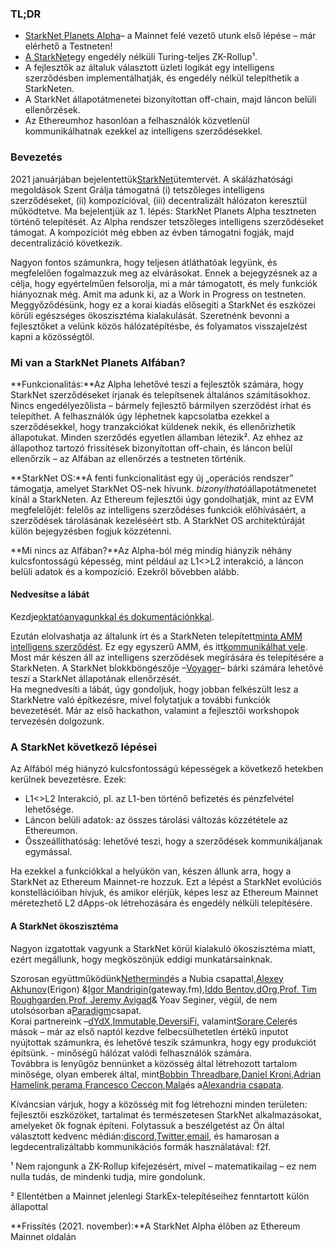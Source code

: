 ### **TL;DR**

* [StarkNet Planets Alpha](https://voyager.online/)– a Mainnet felé vezető utunk első lépése – már elérhető a Testneten!
* [A StarkNet](https://starkware.co/product/starknet/)egy engedély nélküli Turing-teljes ZK-Rollup¹.
* A fejlesztők az általuk választott üzleti logikát egy intelligens szerződésben implementálhatják, és engedély nélkül telepíthetik a StarkNeten.
* A StarkNet állapotátmenetei bizonyítottan off-chain, majd láncon belüli ellenőrzések.
* Az Ethereumhoz hasonlóan a felhasználók közvetlenül kommunikálhatnak ezekkel az intelligens szerződésekkel.

### **Bevezetés**

2021 januárjában bejelentettük[](https://medium.com/starkware/on-the-road-to-starknet-a-permissionless-stark-powered-l2-zk-rollup-83be53640880)[StarkNet](https://starkware.co/product/starknet/)ütemtervét. A skálázhatósági megoldások Szent Grálja támogatná (i) tetszőleges intelligens szerződéseket, (ii) kompozícióval, (iii) decentralizált hálózaton keresztül működtetve. Ma bejelentjük az 1. lépés: StarkNet Planets Alpha tesztneten történő telepítését. Az Alpha rendszer tetszőleges intelligens szerződéseket támogat. A kompozíciót még ebben az évben támogatni fogják, majd decentralizáció következik.

Nagyon fontos számunkra, hogy teljesen átláthatóak legyünk, és megfelelően fogalmazzuk meg az elvárásokat. Ennek a bejegyzésnek az a célja, hogy egyértelműen felsorolja, mi a már támogatott, és mely funkciók hiányoznak még. Amit ma adunk ki, az a Work in Progress on testneten. Meggyőződésünk, hogy ez a korai kiadás elősegíti a StarkNet és eszközei körüli egészséges ökoszisztéma kialakulását. Szeretnénk bevonni a fejlesztőket a velünk közös hálózatépítésbe, és folyamatos visszajelzést kapni a közösségtől.

### **Mi van a StarkNet Planets Alfában?**

**Funkcionalitás:**Az Alpha lehetővé teszi a fejlesztők számára, hogy StarkNet szerződéseket írjanak és telepítsenek általános számításokhoz. Nincs engedélyezőlista – bármely fejlesztő bármilyen szerződést írhat és telepíthet. A felhasználók úgy léphetnek kapcsolatba ezekkel a szerződésekkel, hogy tranzakciókat küldenek nekik, és ellenőrizhetik állapotukat. Minden szerződés egyetlen államban létezik². Az ehhez az állapothoz tartozó frissítések bizonyítottan off-chain, és láncon belül ellenőrzik – az Alfában az ellenőrzés a testneten történik.

**StarkNet OS:**A fenti funkcionalitást egy új „operációs rendszer” támogatja, amelyet StarkNet OS-nek hívunk. *bizonyítható*állapotátmenetet kínál a StarkNeten. Az Ethereum fejlesztői úgy gondolhatják, mint az EVM megfelelőjét: felelős az intelligens szerződéses funkciók előhívásáért, a szerződések tárolásának kezeléséért stb. A StarkNet OS architektúráját külön bejegyzésben fogjuk közzétenni.

**Mi nincs az Alfában?**Az Alpha-ból még mindig hiányzik néhány kulcsfontosságú képesség, mint például az L1<>L2 interakció, a láncon belüli adatok és a kompozíció. Ezekről bővebben alább.

#### **Nedvesítse a lábát**

Kezdje[oktatóanyagunkkal és dokumentációnkkal](https://www.cairo-lang.org/docs/hello_starknet/).

Ezután elolvashatja az általunk írt és a StarkNeten telepített[minta AMM intelligens szerződést](http://cairo-lang.org/docs/hello_starknet/amm.html). Ez egy egyszerű AMM, és itt[kommunikálhat vele](https://starkware-amm-demo.netlify.app/swap). Most már készen áll az intelligens szerződések megírására és telepítésére a StarkNeten. A StarkNet blokkböngészője –[Voyager](https://voyager.online/)– bárki számára lehetővé teszi a StarkNet állapotának ellenőrzését.\
Ha megnedvesíti a lábát, úgy gondoljuk, hogy jobban felkészült lesz a StarkNetre való építkezésre, mivel folytatjuk a további funkciók bevezetését. Már az első hackathon, valamint a fejlesztői workshopok tervezésén dolgozunk.

### **A StarkNet következő lépései**

Az Alfából még hiányzó kulcsfontosságú képességek a következő hetekben kerülnek bevezetésre. Ezek:

* L1<>L2 Interakció, pl. az L1-ben történő befizetés és pénzfelvétel lehetősége.
* Láncon belüli adatok: az összes tárolási változás közzététele az Ethereumon.
* Összeállíthatóság: lehetővé teszi, hogy a szerződések kommunikáljanak egymással.

Ha ezekkel a funkciókkal a helyükön van, készen állunk arra, hogy a StarkNet az Ethereum Mainnet-re hozzuk. Ezt a lépést a StarkNet evolúciós konstellációiban hívjuk, és amikor elérjük, képes lesz az Ethereum Mainnet méretezhető L2 dApps-ok létrehozására és engedély nélküli telepítésére.

#### **A StarkNet ökoszisztéma**

Nagyon izgatottak vagyunk a StarkNet körül kialakuló ökoszisztéma miatt, ezért megállunk, hogy megköszönjük eddigi munkatársainknak.

Szorosan együttműködünk[Nethermind](https://twitter.com/nethermindeth)és a Nubia csapattal,[Alexey Akhunov](https://twitter.com/realLedgerwatch)(Erigon) &[Igor Mandrigin](https://twitter.com/mandrigin)(gateway.fm),[Iddo Bentov](https://www.cs.cornell.edu/~iddo/),[dOrg](https://twitter.com/dOrg_tech),[Prof. Tim Roughgarden](https://twitter.com/algo_class),[Prof. Jeremy Avigad](https://www.andrew.cmu.edu/user/avigad/)& Yoav Seginer, végül, de nem utolsósorban a[Paradigm](https://twitter.com/paradigm)csapat.\
Korai partnereink –[dYdX](https://twitter.com/dydxprotocol),[Immutable](https://twitter.com/Immutable),[DeversiFi](https://twitter.com/deversifi), valamint[Sorare](https://twitter.com/SorareHQ),[Celer](https://twitter.com/CelerNetwork)és mások – már az első naptól kezdve felbecsülhetetlen értékű inputot nyújtottak számunkra, és lehetővé teszik számunkra, hogy egy produkciót építsünk. - minőségű hálózat valódi felhasználók számára.\
Továbbra is lenyűgöz bennünket a közösség által létrehozott tartalom minősége, olyan emberek által, mint[Bobbin Threadbare](https://twitter.com/bobbinth),[Daniel Kroni](https://github.com/danielkroeni/cairo-playground/blob/main/anon-bank/README.md),[Adrian Hamelink](https://twitter.com/adr1anh),[perama](https://twitter.com/eth_worm),[Francesco Ceccon](https://twitter.com/ceccon_me),[Mala](http://twitter.com/imalchev)és a[Alexandria csapata](https://blockchainpartner.fr/).

Kíváncsian várjuk, hogy a közösség mit fog létrehozni minden területen: fejlesztői eszközöket, tartalmat és természetesen StarkNet alkalmazásokat, amelyeket ők fognak építeni. Folytassuk a beszélgetést az Ön által választott kedvenc médián:[discord](https://discord.gg/uJ9HZTUk2Y),[Twitter](https://twitter.com/CairoLang),[email](mailto:info@starkware.co), és hamarosan a legdecentralizáltabb kommunikációs formák használatával: f2f.

¹ Nem rajongunk a ZK-Rollup kifejezésért, mivel – matematikailag – ez nem nulla tudás, de mindenki tudja, mire gondolunk.

² Ellentétben a Mainnet jelenlegi StarkEx-telepítéseihez fenntartott külön állapottal

**Frissítés (2021. november):**A StarkNet Alpha élőben az Ethereum Mainnet oldalán